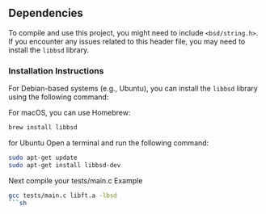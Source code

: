 ## Dependencies

To compile and use this project, you might need to include `<bsd/string.h>`. If you encounter any issues related to this header file, you may need to install the `libbsd` library.

### Installation Instructions

For Debian-based systems (e.g., Ubuntu), you can install the `libbsd` library using the following command:

For macOS, you can use Homebrew:

```sh
brew install libbsd
```

for Ubuntu
Open a terminal and run the following command:

   ```sh
   sudo apt-get update
   sudo apt-get install libbsd-dev
```

Next compile your tests/main.c 
Example
```sh
gcc tests/main.c libft.a -lbsd
```sh
